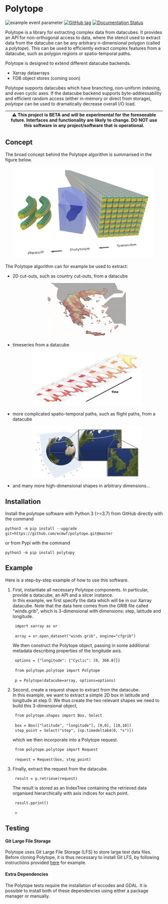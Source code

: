 # Polytope

<!-- [![GitHub release](https://img.shields.io/github/release/Naereen/StrapDown.js.svg)](https://GitHub.com/ecmwf/polytope/releases/) -->
![example event parameter](https://github.com/github/docs/actions/workflows/main.yml/badge.svg?event=push)
[![GitHub tag](https://img.shields.io/github/tag/MichaelCurrin/badge-generator?include_prereleases=&sort=semver)](https://github.com/ecmwf/polytope/releases/)
[![Documentation Status](https://readthedocs.org/projects/polytope/badge/?version=latest)](https://polytope.readthedocs.io/en/latest/?badge=latest)

Polytope is a library for extracting complex data from datacubes. It provides an API for non-orthogonal access to data, where the stencil used to extract data from the datacube can be any arbitrary n-dimensional polygon (called a *polytope*). This can be used to efficiently extract complex features from a datacube, such as polygon regions or spatio-temporal paths.

Polytope is designed to extend different datacube backends.
* Xarray dataarrays
* FDB object stores (coming soon)

Polytope supports datacubes which have branching, non-uniform indexing, and even cyclic axes. If the datacube backend supports byte-addressability and efficient random access (either in-memory or direct from storage), *polytope* can be used to dramatically decrease overall I/O load.


| :warning: This project is BETA and will be experimental for the foreseeable future. Interfaces and functionality are likely to change. DO NOT use this software in any project/software that is operational. |
|--------------------------------------------------------------------------------------------------------------------------------------------------------------------------------------------------------------|

## Concept 

The broad concept behind the Polytope algorithm is summarised in the figure below. 
    <div style="text-align:center">
    <p style="float: middle; margin: 0 5px 0 0px;">
        <img src="./docs/Overview/images_overview/ecmwf_polytope.png" alt="Polytope Concept" width="450"/>
    </p>
    </div>

The Polytope algorithm can for example be used to extract:

- 2D cut-outs, such as country cut-outs, from a datacube
    <div style="text-align:center">
    <p style="float: middle; margin: 0 5px 0 0px;">
        <img src="./docs/images/greece.png" alt="Greece cut-out" width="250"/>
    </p>
    </div>

- timeseries from a datacube
    <div style="text-align:center">
    <p style="float: middle; margin: 0 5px 0 0px;">
        <img src="./docs/images/timeseries.png" alt="Timeseries" width="350"/>
    </p>
    </div>

- more complicated spatio-temporal paths, such as flight paths, from a datacube
    <div style="text-align:center">
    <p style="float: middle; margin: 0 5px 0 0px;">
        <img src="./docs/images/flight_path.png" alt="Flight path" width="350"/>
    </p>
    </div>

- and many more high-dimensional shapes in arbitrary dimensions...

## Installation 

Install the polytope software with Python 3 (>=3.7) from GitHub directly with the command

    python3 -m pip install --upgrade git+https://github.com/ecmwf/polytope.git@master

or from Pypi with the command

    python3 -m pip install polytopy

## Example

Here is a step-by-step example of how to use this software.

1. First, instantiate all necessary Polytope components. In particular, provide a datacube, an API and a slicer instance.  
 In this example, we first specify the data which will be in our Xarray datacube. Note that the data here comes from the GRIB file called "winds.grib", which is 3-dimensional with dimensions: step, latitude and longitude.

        import xarray as xr

        array = xr.open_dataset("winds.grib", engine="cfgrib")
   
    We then construct the Polytope object, passing in some additional metadata describing properties of the longitude axis.

        options = {"longitude": {"Cyclic": [0, 360.0]}}

        from polytope.polytope import Polytope

        p = Polytope(datacube=array, options=options)

2. Second, create a request shape to extract from the datacube.  
  In this example, we want to extract a simple 2D box in latitude and longitude at step 0. We thus create the two relevant shapes we need to build this 3-dimensional object,

        from polytope.shapes import Box, Select

        box = Box(["latitude", "longitude"], [0,0], [10,10])
        step_point = Select("step", [np.timedelta64(0, "s")])

    which we then incorporate into a Polytope request.

        from polytope.polytope import Request

        request = Request(box, step_point)

3. Finally, extract the request from the datacube. 

        result = p.retrieve(request)

    The result is stored as an IndexTree containing the retrieved data organised hierarchically with axis indices for each point.
    
        result.pprint()
        
        > 




<!-- # Requirements

Python >= 3.7 (for OrderedDict)
TODO: populate requirements.txt -->

## Testing

#### Git Large File Storage

Polytope uses Git Large File Storage (LFS) to store large test data files. 
Before cloning Polytope, it is thus necessary to install Git LFS, by following instructions provided [here](https://docs.github.com/en/repositories/working-with-files/managing-large-files/installing-git-large-file-storage) for example.

#### Extra Dependencies

The Polytope tests require the installation of eccodes and GDAL.
It is possible to install both of these dependencies using either a package manager or manually.
